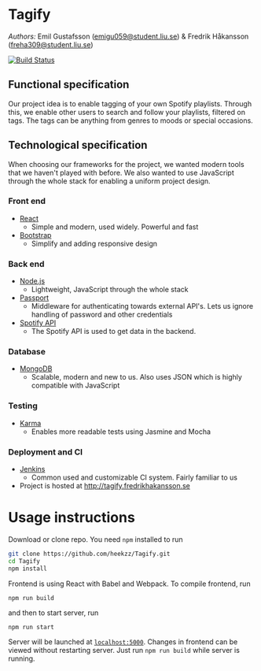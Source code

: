 # Tagify

*Authors:* Emil Gustafsson (emigu059@student.liu.se) & Fredrik Håkansson (freha309@student.liu.se)

[![Build Status](http://jenkins.fredrikhakansson.se/buildStatus/icon?job=Tagify-Test)](http://jenkins.fredrikhakansson.se/job/Tagify-Test/)

## Functional specification
Our project idea is to enable tagging of your own Spotify playlists. Through this, 
we enable other users to search and follow your playlists, filtered on tags. The tags can be anything from genres to moods or special occasions. 

## Technological specification
When choosing our frameworks for the project, we wanted modern tools that we haven't played with before. We also wanted to use JavaScript through the whole stack for enabling a uniform project design. 


### Front end
* [React](https://facebook.github.io/react/)
	* Simple and modern, used widely. Powerful and fast
* [Bootstrap](http://getbootstrap.com/)
	* Simplify and adding responsive design

### Back end
* [Node.js](https://nodejs.org/en/)
	* Lightweight, JavaScript through the whole stack
* [Passport](http://passportjs.org/)
	* Middleware for authenticating towards external API's. Lets us ignore handling of password and other credentials
* [Spotify API](https://developer.spotify.com/)
    * The Spotify API is used to get data in the backend.

### Database
* [MongoDB](https://www.mongodb.com/)
	* Scalable, modern and new to us. Also uses JSON which is highly compatible with JavaScript 


### Testing
* [Karma](https://karma-runner.github.io/1.0/index.html)
	* Enables more readable tests using Jasmine and Mocha 


### Deployment and CI
* [Jenkins](https://jenkins.io/)
	* Common used and customizable CI system. Fairly familiar to us
* Project is hosted at http://tagify.fredrikhakansson.se 


# Usage instructions
Download or clone repo. You need `npm` installed to run
```bash
git clone https://github.com/heekzz/Tagify.git
cd Tagify
npm install
```
Frontend is using React with Babel and Webpack. To compile frontend, run 
````npm
npm run build
````
and then to start server, run
````npm
npm run start
````
Server will be launched at [`localhost:5000`](http://localhost:5000). Changes in frontend can be viewed without restarting server.
 Just run `npm run build` while server is running.